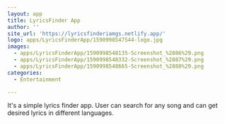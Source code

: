 ```yaml
---
layout: app
title: LyricsFinder App
author: ''
site_url: 'https://lyricsfinderiamgs.netlify.app/'
logo: apps/LyricsFinderApp/1590998547544-logo.jpg
images:
  - apps/LyricsFinderApp/1590998548135-Screenshot_%2886%29.png
  - apps/LyricsFinderApp/1590998548332-Screenshot_%2887%29.png
  - apps/LyricsFinderApp/1590998548665-Screenshot_%2888%29.png
categories:
  - Entertainment

---
```

It's a simple lyrics finder app. User can search for any song and can get desired lyrics in different languages.
